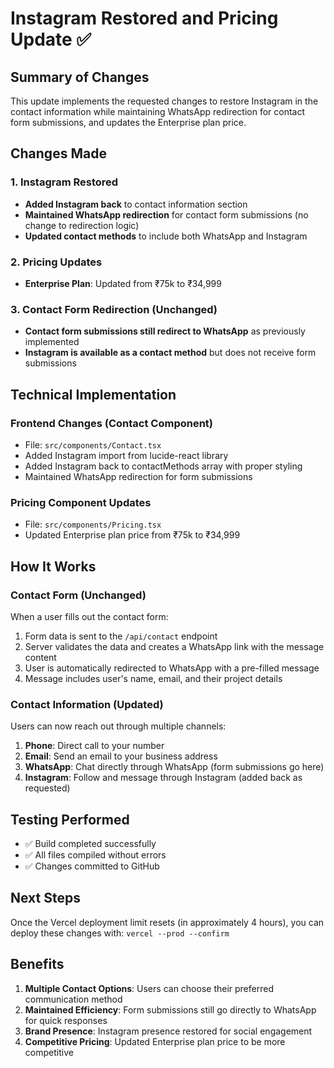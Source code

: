 # Instagram Restored and Pricing Update ✅

## Summary of Changes

This update implements the requested changes to restore Instagram in the contact information while maintaining WhatsApp redirection for contact form submissions, and updates the Enterprise plan price.

## Changes Made

### 1. Instagram Restored
- **Added Instagram back** to contact information section
- **Maintained WhatsApp redirection** for contact form submissions (no change to redirection logic)
- **Updated contact methods** to include both WhatsApp and Instagram

### 2. Pricing Updates
- **Enterprise Plan**: Updated from ₹75k to ₹34,999

### 3. Contact Form Redirection (Unchanged)
- **Contact form submissions still redirect to WhatsApp** as previously implemented
- **Instagram is available as a contact method** but does not receive form submissions

## Technical Implementation

### Frontend Changes (Contact Component)
- File: `src/components/Contact.tsx`
- Added Instagram import from lucide-react library
- Added Instagram back to contactMethods array with proper styling
- Maintained WhatsApp redirection for form submissions

### Pricing Component Updates
- File: `src/components/Pricing.tsx`
- Updated Enterprise plan price from ₹75k to ₹34,999

## How It Works

### Contact Form (Unchanged)
When a user fills out the contact form:
1. Form data is sent to the `/api/contact` endpoint
2. Server validates the data and creates a WhatsApp link with the message content
3. User is automatically redirected to WhatsApp with a pre-filled message
4. Message includes user's name, email, and their project details

### Contact Information (Updated)
Users can now reach out through multiple channels:
1. **Phone**: Direct call to your number
2. **Email**: Send an email to your business address
3. **WhatsApp**: Chat directly through WhatsApp (form submissions go here)
4. **Instagram**: Follow and message through Instagram (added back as requested)

## Testing Performed
- ✅ Build completed successfully
- ✅ All files compiled without errors
- ✅ Changes committed to GitHub

## Next Steps
Once the Vercel deployment limit resets (in approximately 4 hours), you can deploy these changes with:
`vercel --prod --confirm`

## Benefits
1. **Multiple Contact Options**: Users can choose their preferred communication method
2. **Maintained Efficiency**: Form submissions still go directly to WhatsApp for quick responses
3. **Brand Presence**: Instagram presence restored for social engagement
4. **Competitive Pricing**: Updated Enterprise plan price to be more competitive